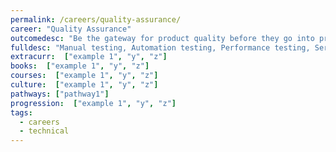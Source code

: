 ```yaml
---
permalink: /careers/quality-assurance/
career: "Quality Assurance"
outcomedesc: "Be the gateway for product quality before they go into production"
fulldesc: "Manual testing, Automation testing, Performance testing, Service Virtualisation"
extracurr:  ["example 1", "y", "z"]
books:  ["example 1", "y", "z"]
courses:  ["example 1", "y", "z"]
culture:  ["example 1", "y", "z"]
pathways: ["pathway1"]
progression:  ["example 1", "y", "z"]
tags: 
  - careers
  - technical
---
```


